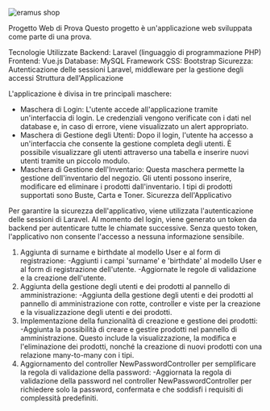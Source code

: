 

![eramus shop](https://github.com/balbo97/eramus_shop/assets/145669273/5c956060-d147-4fbb-95f0-0072fc844800)








Progetto Web di Prova 
Questo progetto è un'applicazione web sviluppata come parte di una prova. 

Tecnologie Utilizzate
Backend: Laravel (linguaggio di programmazione PHP)
Frontend: Vue.js
Database: MySQL
Framework CSS: Bootstrap
Sicurezza: Autenticazione delle sessioni Laravel, middleware per la gestione degli accessi
Struttura dell'Applicazione

L'applicazione è divisa in tre principali maschere:

- Maschera di Login: L'utente accede all'applicazione tramite un'interfaccia di login. Le credenziali vengono verificate con i dati nel database e, in caso di errore, viene visualizzato un alert appropriato.
- Maschera di Gestione degli Utenti: Dopo il login, l'utente ha accesso a un'interfaccia che consente la gestione completa degli utenti. È possibile visualizzare gli utenti attraverso una tabella e inserire nuovi utenti tramite un piccolo modulo.
- Maschera di Gestione dell'Inventario: Questa maschera permette la gestione dell'inventario del negozio. Gli utenti possono inserire, modificare ed eliminare i prodotti dall'inventario. I tipi di prodotti supportati sono Buste, Carta e Toner.
Sicurezza dell'Applicativo

Per garantire la sicurezza dell'applicativo, viene utilizzata l'autenticazione delle sessioni di Laravel. Al momento del login, viene generato un token da backend per autenticare tutte le chiamate successive. Senza questo token, l'applicativo non consente l'accesso a nessuna informazione sensibile.

1. Aggiunta di surname e birthdate al modello User e al form di registrazione:
 -Aggiunti i campi 'surname' e 'birthdate' al modello User e al form di registrazione dell'utente.  -Aggiornate le regole di validazione e la creazione dell'utente.
2. Aggiunta della gestione degli utenti e dei prodotti al pannello di amministrazione:
 -Aggiunta della gestione degli utenti e dei prodotti al pannello di amministrazione con rotte, controller e viste per la creazione e la visualizzazione degli utenti e dei prodotti.
3. Implementazione della funzionalità di creazione e gestione dei prodotti:
 -Aggiunta la possibilità di creare e gestire prodotti nel pannello di amministrazione. Questo include la visualizzazione, la modifica e l'eliminazione dei prodotti, nonché la creazione di nuovi prodotti con una relazione many-to-many con i tipi.
4. Aggiornamento del controller NewPasswordController per semplificare la regola di validazione della password:
 -Aggiornata la regola di validazione della password nel controller NewPasswordController per richiedere solo la password, confermata e che soddisfi i requisiti di complessità predefiniti.
